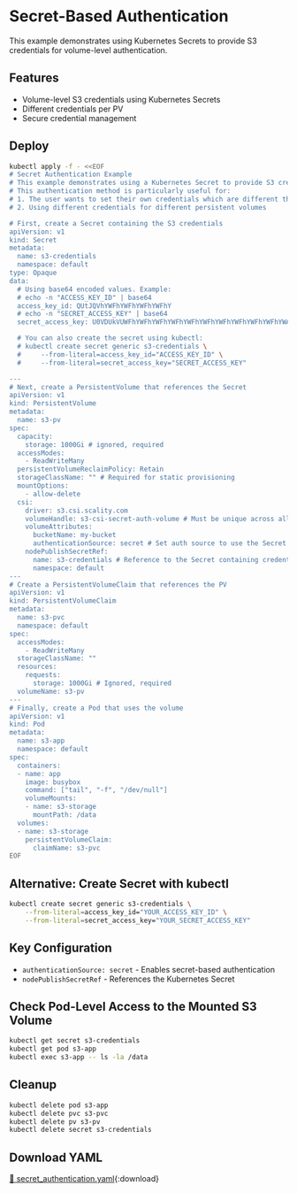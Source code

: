 # Secret-Based Authentication

This example demonstrates using Kubernetes Secrets to provide S3 credentials for volume-level authentication.

## Features

- Volume-level S3 credentials using Kubernetes Secrets
- Different credentials per PV
- Secure credential management

## Deploy

```bash
kubectl apply -f - <<EOF
# Secret Authentication Example
# This example demonstrates using a Kubernetes Secret to provide S3 credentials for the Mountpoint S3 CSI Driver.
# This authentication method is particularly useful for:
# 1. The user wants to set their own credentials which are different than the driver level credentials
# 2. Using different credentials for different persistent volumes

# First, create a Secret containing the S3 credentials
apiVersion: v1
kind: Secret
metadata:
  name: s3-credentials
  namespace: default
type: Opaque
data:
  # Using base64 encoded values. Example:
  # echo -n "ACCESS_KEY_ID" | base64
  access_key_id: QUtJQVhYWFhYWFhYWFhYWFhY
  # echo -n "SECRET_ACCESS_KEY" | base64
  secret_access_key: U0VDUkVUWFhYWFhYWFhYWFhYWFhYWFhYWFhYWFhYWFhYWFhYWA==

  # You can also create the secret using kubectl:
  # kubectl create secret generic s3-credentials \
  #     --from-literal=access_key_id="ACCESS_KEY_ID" \
  #     --from-literal=secret_access_key="SECRET_ACCESS_KEY"

---
# Next, create a PersistentVolume that references the Secret
apiVersion: v1
kind: PersistentVolume
metadata:
  name: s3-pv
spec:
  capacity:
    storage: 1000Gi # ignored, required
  accessModes:
    - ReadWriteMany
  persistentVolumeReclaimPolicy: Retain
  storageClassName: "" # Required for static provisioning
  mountOptions:
    - allow-delete
  csi:
    driver: s3.csi.scality.com
    volumeHandle: s3-csi-secret-auth-volume # Must be unique across all PVs
    volumeAttributes:
      bucketName: my-bucket
      authenticationSource: secret # Set auth source to use the Secret
    nodePublishSecretRef:
      name: s3-credentials # Reference to the Secret containing credentials
      namespace: default
---
# Create a PersistentVolumeClaim that references the PV
apiVersion: v1
kind: PersistentVolumeClaim
metadata:
  name: s3-pvc
  namespace: default
spec:
  accessModes:
    - ReadWriteMany
  storageClassName: ""
  resources:
    requests:
      storage: 1000Gi # Ignored, required
  volumeName: s3-pv
---
# Finally, create a Pod that uses the volume
apiVersion: v1
kind: Pod
metadata:
  name: s3-app
  namespace: default
spec:
  containers:
  - name: app
    image: busybox
    command: ["tail", "-f", "/dev/null"]
    volumeMounts:
    - name: s3-storage
      mountPath: /data
  volumes:
  - name: s3-storage
    persistentVolumeClaim:
      claimName: s3-pvc
EOF
```

## Alternative: Create Secret with kubectl

```bash
kubectl create secret generic s3-credentials \
    --from-literal=access_key_id="YOUR_ACCESS_KEY_ID" \
    --from-literal=secret_access_key="YOUR_SECRET_ACCESS_KEY"
```

## Key Configuration

- `authenticationSource: secret` - Enables secret-based authentication
- `nodePublishSecretRef` - References the Kubernetes Secret

## Check Pod-Level Access to the Mounted S3 Volume

```bash
kubectl get secret s3-credentials
kubectl get pod s3-app
kubectl exec s3-app -- ls -la /data
```

## Cleanup

```bash
kubectl delete pod s3-app
kubectl delete pvc s3-pvc
kubectl delete pv s3-pv
kubectl delete secret s3-credentials
```

## Download YAML

[📁 secret_authentication.yaml](assets/secret_authentication.yaml){:download}
